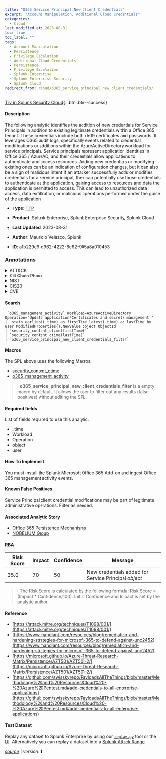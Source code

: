 ```yaml
---
title: "O365 Service Principal New Client Credentials"
excerpt: "Account Manipulation, Additional Cloud Credentials"
categories:
  - Cloud
last_modified_at: 2023-08-31
toc: true
toc_label: ""
tags:
  - Account Manipulation
  - Persistence
  - Privilege Escalation
  - Additional Cloud Credentials
  - Persistence
  - Privilege Escalation
  - Splunk Enterprise
  - Splunk Enterprise Security
  - Splunk Cloud
redirect_from: cloud/o365_service_principal_new_client_credentials/
---
```




[Try in Splunk Security Cloud](https://www.splunk.com/en_us/cyber-security.html){: .btn .btn--success}

#### Description

The following analytic identifies the addition of new credentials for Service Principals in addition to existing legitimate credentials within a Office 365 tenant. These credentials include both x509 certificates and passwords. It leverages O365 audit logs, specifically events related to credential modifications or additions within the AzureActiveDirectory workload for service principals. Service principals represent application identities in Office 365 / AzureAD, and their credentials allow applications to authenticate and access resources. Adding new credentials or modifying existing ones can be an indication of configuration changes, but it can also be a sign of malicious intent If an attacker successfully adds or modifies credentials for a service principal, they can potentially use those credentials to authenticate as the application, gaining access to resources and data the application is permitted to access. This can lead to unauthorized data access, data exfiltration, or malicious operations performed under the guise of the application

- **Type**: [TTP](https://github.com/splunk/security_content/wiki/Detection-Analytic-Types)
- **Product**: Splunk Enterprise, Splunk Enterprise Security, Splunk Cloud

- **Last Updated**: 2023-08-31
- **Author**: Mauricio Velazco, Splunk
- **ID**: a1b229e9-d962-4222-8c62-905a8a010453

### Annotations
<details>
  <summary>ATT&CK</summary>

<div markdown="1">

#### [ATT&CK](https://attack.mitre.org/)

| ID          | Technique   | Tactic         |
| ----------- | ----------- |--------------- |
| [T1098](https://attack.mitre.org/techniques/T1098/) | Account Manipulation | Persistence, Privilege Escalation |

| [T1098.001](https://attack.mitre.org/techniques/T1098/001/) | Additional Cloud Credentials | Persistence, Privilege Escalation |

</div>
</details>


<details>
  <summary>Kill Chain Phase</summary>

<div markdown="1">

* Installation
* Exploitation


</div>
</details>


<details>
  <summary>NIST</summary>

<div markdown="1">

* DE.CM



</div>
</details>

<details>
  <summary>CIS20</summary>

<div markdown="1">

* CIS 10



</div>
</details>

<details>
  <summary>CVE</summary>

<div markdown="1">


</div>
</details>


#### Search

```
 `o365_management_activity` Workload=AzureActiveDirectory Operation="Update application*Certificates and secrets management " 
|  stats earliest(_time) as firstTime latest(_time) as lastTime by user ModifiedProperties{}.NewValue object ObjectId 
| `security_content_ctime(firstTime)` 
| `security_content_ctime(lastTime)` 
| `o365_service_principal_new_client_credentials_filter`
```

#### Macros
The SPL above uses the following Macros:
* [security_content_ctime](https://github.com/splunk/security_content/blob/develop/macros/security_content_ctime.yml)
* [o365_management_activity](https://github.com/splunk/security_content/blob/develop/macros/o365_management_activity.yml)

> :information_source:
> **o365_service_principal_new_client_credentials_filter** is a empty macro by default. It allows the user to filter out any results (false positives) without editing the SPL.



#### Required fields
List of fields required to use this analytic.
* _time
* Workload
* Operation
* object
* user



#### How To Implement
You must install the Splunk Microsoft Office 365 Add-on and ingest Office 365 management activity events.
#### Known False Positives
Service Principal client credential modifications may be part of legitimate administrative operations. Filter as needed.

#### Associated Analytic Story
* [Office 365 Persistence Mechanisms](/stories/office_365_persistence_mechanisms)
* [NOBELIUM Group](/stories/nobelium_group)




#### RBA

| Risk Score  | Impact      | Confidence   | Message      |
| ----------- | ----------- |--------------|--------------|
| 35.0 | 70 | 50 | New credentials added for Service Principal $object$ |


> :information_source:
> The Risk Score is calculated by the following formula: Risk Score = (Impact * Confidence/100). Initial Confidence and Impact is set by the analytic author.


#### Reference

* [https://attack.mitre.org/techniques/T1098/001/](https://attack.mitre.org/techniques/T1098/001/)
* [https://www.mandiant.com/resources/blog/remediation-and-hardening-strategies-for-microsoft-365-to-defend-against-unc2452](https://www.mandiant.com/resources/blog/remediation-and-hardening-strategies-for-microsoft-365-to-defend-against-unc2452)
* [https://microsoft.github.io/Azure-Threat-Research-Matrix/Persistence/AZT501/AZT501-2/](https://microsoft.github.io/Azure-Threat-Research-Matrix/Persistence/AZT501/AZT501-2/)
* [https://github.com/swisskyrepo/PayloadsAllTheThings/blob/master/Methodology%20and%20Resources/Cloud%20-%20Azure%20Pentest.md#add-credentials-to-all-enterprise-applications](https://github.com/swisskyrepo/PayloadsAllTheThings/blob/master/Methodology%20and%20Resources/Cloud%20-%20Azure%20Pentest.md#add-credentials-to-all-enterprise-applications)



#### Test Dataset
Replay any dataset to Splunk Enterprise by using our [`replay.py`](https://github.com/splunk/attack_data#using-replaypy) tool or the [UI](https://github.com/splunk/attack_data#using-ui).
Alternatively you can replay a dataset into a [Splunk Attack Range](https://github.com/splunk/attack_range#replay-dumps-into-attack-range-splunk-server)




[*source*](https://github.com/splunk/security_content/tree/develop/detections/cloud/o365_service_principal_new_client_credentials.yml) \| *version*: **1**